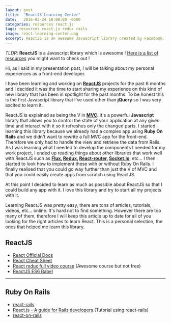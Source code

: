```yaml
---
layout: post
title:  "ReactJS Learning Center"
date:   2016-02-24 10:00:00 -0500
categories: resources react.js
tags: resources react.js redux rails
image: react-learning-center.png
excerpt: ReactJS is an awesome Javascript library created by Facebook. Here is a list of resources you might want to check out !
---
```

_TLDR_: **ReactJS** is a Javascript library which is awesome ! [Here is a list of resources](#reactjs) you might want to check out !

Hi, as I said in my presentation post, I will be talking about my personal experiences as a front-end developer.

I have been learning and working on **[ReactJS](https://facebook.github.io/react/)** projects for the past 6 months and I decided it was the time to start sharing my experience on this kind of new library that has been in spotlight for the past months. To be honest this is the first Javascript library that I've used other than **jQuery** so I was very excited to learn it.

ReactJS is explained as being the V in **[MVC](https://en.wikipedia.org/wiki/Model%E2%80%93view%E2%80%93controller)**. It's a powerful **Javascript** library that allows you to control the state of your application at any given time and interact with it so it refreshes only the changed parts. I started learning this library because we already had a complex app using **Ruby On Rails** and we didn't want to rewrite a full MVC app for the front-end. Therefore we only had to handle the view and retrieve the data from Rails. As I was learning what I needed to develop the components I needed for my work project, I ended up reading things about other libraries that work well with ReactJS such as **[Flux](https://facebook.github.io/flux/), [Redux](http://redux.js.org/), [React-router](https://github.com/reactjs/react-router), [Socket.io](http://socket.io/)**, etc... I then started to look how to implement these with or without Ruby On Rails. I finally realised that you could go way further than just the V of MVC and that you could easily create apps from scratch using ReactJS.

At this point I decided to learn as much as possible about ReactJS so that I could build any app with it. I love this library and try to start all my projects with it.

Learning ReactJS was pretty easy, there are tons of articles, tutorials, videos, etc... online. It's hard not to find something. However there are too many of them, therefore I will keep this article up to date for all of you looking for the right articles to learn React. This is a personal selection, the ones that helped me learn this library.

## ReactJS
* [React Official Docs](https://facebook.github.io/react/docs/getting-started.html)
* [React Cheat Sheet](http://reactcheatsheet.com/)
* [React redux full video course](https://www.udemy.com/react-redux/) (Awesome course but not free)
* [ReactJS ES6 Babel](https://babeljs.io/blog/2015/06/07/react-on-es6-plus)


___

## Ruby On Rails
* [react-rails](https://github.com/reactjs/react-rails)
* [React.js - A guide for Rails developers](https://www.airpair.com/reactjs/posts/reactjs-a-guide-for-rails-developers) (Tutorial using react-rails)
* [react-on-rails](https://github.com/shakacode/react_on_rails)
